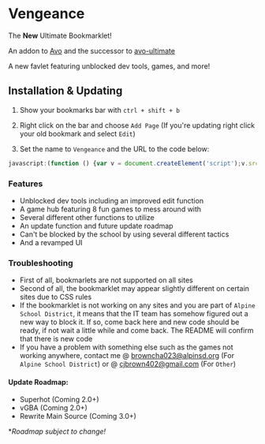 # Vengeance
The **New** Ultimate Bookmarklet!

An addon to [Avo](https://github.com/FogNetwork/Avo) and the successor to [avo-ultimate](https://github.com/Browncha023/avo-ultimate)

A new favlet featuring unblocked dev tools, games, and more!

## Installation & Updating
1. Show your bookmarks bar with `ctrl + shift + b`

2. Right click on the bar and choose `Add Page` (If you're updating right click your old bookmark and select `Edit`)

3. Set the name to `Vengeance` and the URL to the code below:

```js
javascript:(function () {var v = document.createElement('script');v.src = 'https://cdn.jsdelivr.net/gh/Browncha023/Vengeance@v1.0.0/script.min.js';document.body.appendChild(v);}())
```

### Features
- Unblocked dev tools including an improved edit function
- A game hub featuring 8 fun games to mess around with
- Several different other functions to utilize
- An update function and future update roadmap
- Can't be blocked by the school by using several different tactics
- And a revamped UI

### Troubleshooting
- First of all, bookmarlets are not supported on all sites
- Second of all, the bookmarklet may appear slightly different on certain sites due to CSS rules
- If the bookmarklet is not working on any sites and you are part of `Alpine School District`, it means that the IT team has somehow figured out a new way to block it. If so, come back here and new code should be ready, if not wait a little while and come back. The README will confirm that there is new code
- If you have a problem with something else such as the games not working anywhere, contact me @ browncha023@alpinsd.org (For `Alpine School District`) or @ cjbrown402@gmail.com (For `Other`)

#### Update Roadmap:
- Superhot (Coming 2.0+)
- vGBA (Coming 2.0+)
- Rewrite Main Source (Coming 3.0+)

**Roadmap subject to change!*
